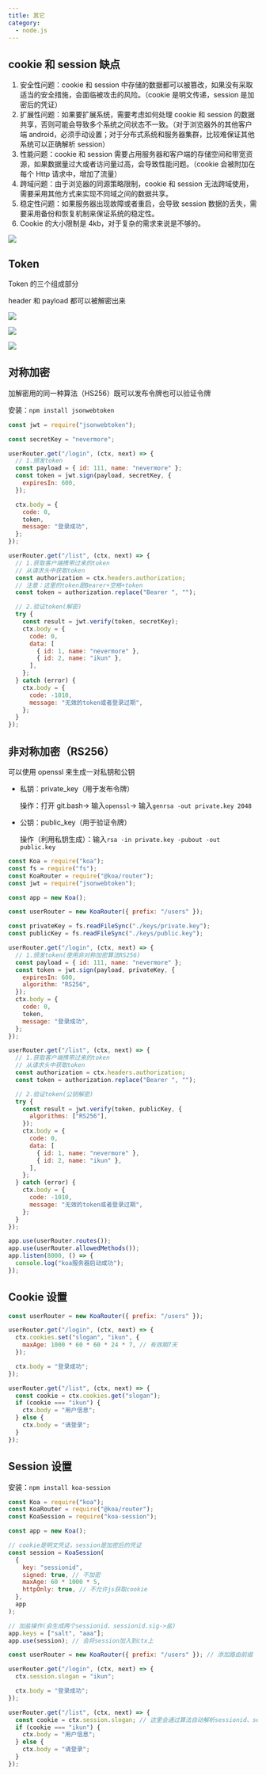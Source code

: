 ```yaml
---
title: 其它
category:
  - node.js
---
```


## cookie 和 session 缺点

1. 安全性问题：cookie 和 session 中存储的数据都可以被篡改，如果没有采取适当的安全措施，会面临被攻击的风险。（cookie 是明文传递，session 是加密后的凭证）
2. 扩展性问题：如果要扩展系统，需要考虑如何处理 cookie 和 session 的数据共享，否则可能会导致多个系统之间状态不一致。（对于浏览器外的其他客户端 android，必须手动设置；对于分布式系统和服务器集群，比较难保证其他系统可以正确解析 session）
3. 性能问题：cookie 和 session 需要占用服务器和客户端的存储空间和带宽资源，如果数据量过大或者访问量过高，会导致性能问题。（cookie 会被附加在每个 Http 请求中，增加了流量）
4. 跨域问题：由于浏览器的同源策略限制，cookie 和 session 无法跨域使用，需要采用其他方式来实现不同域之间的数据共享。
5. 稳定性问题：如果服务器出现故障或者重启，会导致 session 数据的丢失，需要采用备份和恢复机制来保证系统的稳定性。
6. Cookie 的大小限制是 4kb，对于复杂的需求来说是不够的。

![](https://secure2.wostatic.cn/static/oMASvrJVRixegKVShJKmAZ/image.png?auth_key=1690640716-trE3fRvzmzsvYJNHwxRHrY-0-a37474bf200ac20220c00fb3997b0510)

## Token

Token 的三个组成部分

header 和 payload 都可以被解密出来

![](https://secure2.wostatic.cn/static/oZZ8XBRZ8yT4c8HFKpWkwZ/image.png?auth_key=1690640717-cXhtf2zXoeuT7neYYBDwfX-0-cb4528f54b47c246c9a76a826e7c3c14)

![](https://secure2.wostatic.cn/static/w5H4SYxXoFNHrAcuGTFYG/image.png?auth_key=1690640717-9sH5pYvQpx2BJ3wav9BVFV-0-7458325d4053bb24a1db17230e6ee06e)

![](https://secure2.wostatic.cn/static/svJitvdbLKBF2FMQHciXt7/image.png?auth_key=1690640717-pcGuv9GZmq8cBNDCQxqMr9-0-6d54a691be68cb4c3499b9d80f272dfb)

## 对称加密

加解密用的同一种算法（HS256）既可以发布令牌也可以验证令牌

安装：`npm install jsonwebtoken`

```javascript
const jwt = require("jsonwebtoken");

const secretKey = "nevermore";

userRouter.get("/login", (ctx, next) => {
  // 1.颁发token
  const payload = { id: 111, name: "nevermore" };
  const token = jwt.sign(payload, secretKey, {
    expiresIn: 600,
  });

  ctx.body = {
    code: 0,
    token,
    message: "登录成功",
  };
});

userRouter.get("/list", (ctx, next) => {
  // 1.获取客户端携带过来的token
  // 从请求头中获取token
  const authorization = ctx.headers.authorization;
  // 注意：这里的token是Bearer+空格+token
  const token = authorization.replace("Bearer ", "");

  // 2.验证token(解密)
  try {
    const result = jwt.verify(token, secretKey);
    ctx.body = {
      code: 0,
      data: [
        { id: 1, name: "nevermore" },
        { id: 2, name: "ikun" },
      ],
    };
  } catch (error) {
    ctx.body = {
      code: -1010,
      message: "无效的token或者登录过期",
    };
  }
});
```

## 非对称加密（RS256）

可以使用 openssl 来生成一对私钥和公钥

- 私钥：private_key（用于发布令牌）

  操作：打开 git.bash→ 输入`openssl`→ 输入`genrsa -out private.key 2048`

- 公钥：public_key（用于验证令牌）

  操作（利用私钥生成）：输入`rsa -in private.key -pubout -out public.key `

```javascript
const Koa = require("koa");
const fs = require("fs");
const KoaRouter = require("@koa/router");
const jwt = require("jsonwebtoken");

const app = new Koa();

const userRouter = new KoaRouter({ prefix: "/users" });

const privateKey = fs.readFileSync("./keys/private.key");
const publicKey = fs.readFileSync("./keys/public.key");

userRouter.get("/login", (ctx, next) => {
  // 1.颁发token(使用非对称加密算法RS256)
  const payload = { id: 111, name: "nevermore" };
  const token = jwt.sign(payload, privateKey, {
    expiresIn: 600,
    algorithm: "RS256",
  });
  ctx.body = {
    code: 0,
    token,
    message: "登录成功",
  };
});

userRouter.get("/list", (ctx, next) => {
  // 1.获取客户端携带过来的token
  // 从请求头中获取token
  const authorization = ctx.headers.authorization;
  const token = authorization.replace("Bearer ", "");

  // 2.验证token(公钥解密)
  try {
    const result = jwt.verify(token, publicKey, {
      algorithms: ["RS256"],
    });
    ctx.body = {
      code: 0,
      data: [
        { id: 1, name: "nevermore" },
        { id: 2, name: "ikun" },
      ],
    };
  } catch (error) {
    ctx.body = {
      code: -1010,
      message: "无效的token或者登录过期",
    };
  }
});

app.use(userRouter.routes());
app.use(userRouter.allowedMethods());
app.listen(8000, () => {
  console.log("koa服务器启动成功");
});
```

## Cookie 设置

```javascript
const userRouter = new KoaRouter({ prefix: "/users" });

userRouter.get("/login", (ctx, next) => {
  ctx.cookies.set("slogan", "ikun", {
    maxAge: 1000 * 60 * 60 * 24 * 7, // 有效期7天
  });

  ctx.body = "登录成功";
});

userRouter.get("/list", (ctx, next) => {
  const cookie = ctx.cookies.get("slogan");
  if (cookie === "ikun") {
    ctx.body = "用户信息";
  } else {
    ctx.body = "请登录";
  }
});
```

## Session 设置

安装：`npm install koa-session`

```javascript
const Koa = require("koa");
const KoaRouter = require("@koa/router");
const KoaSession = require("koa-session");

const app = new Koa();

// cookie是明文凭证，session是加密后的凭证
const session = KoaSession(
  {
    key: "sessionid",
    signed: true, // 不加密
    maxAge: 60 * 1000 * 5,
    httpOnly: true, // 不允许js获取cookie
  },
  app
);

// 加盐操作(会生成两个sessionid、sessionid.sig->盐)
app.keys = ["salt", "aaa"];
app.use(session); // 会将session加入到ctx上

const userRouter = new KoaRouter({ prefix: "/users" }); // 添加路由前缀

userRouter.get("/login", (ctx, next) => {
  ctx.session.slogan = "ikun";

  ctx.body = "登录成功";
});

userRouter.get("/list", (ctx, next) => {
  const cookie = ctx.session.slogan; // 这里会通过算法自动解析sessionid、sessionid.sig
  if (cookie === "ikun") {
    ctx.body = "用户信息";
  } else {
    ctx.body = "请登录";
  }
});
```
